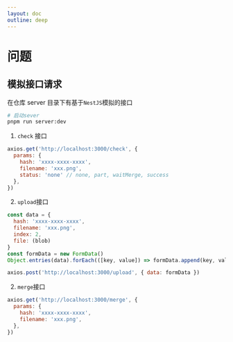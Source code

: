 ```yaml
---
layout: doc
outline: deep
---
```


# 问题

## 模拟接口请求

在仓库 server 目录下有基于`NestJS`模拟的接口

```bash
# 启动sever
pnpm run server:dev
```

1. `check` 接口

```js
axios.get('http://localhost:3000/check', {
  params: {
    hash: 'xxxx-xxxx-xxxx',
    filename: 'xxx.png',
    status: 'none' // none, part, waitMerge, success
  },
})
```

2. `upload`接口

```js
const data = {
  hash: 'xxxx-xxxx-xxxx',
  filename: 'xxx.png',
  index: 2,
  file: (blob)
}
const formData = new FormData()
Object.entries(data).forEach(([key, value]) => formData.append(key, value))

axios.post('http://localhost:3000/upload', { data: formData })

```

2. `merge`接口

```js
axios.get('http://localhost:3000/merge', {
  params: {
    hash: 'xxxx-xxxx-xxxx',
    filename: 'xxx.png',
  },
})
```
